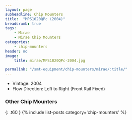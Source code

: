 ```yaml
---
layout: page
subheadline: Chip Mounters
title:  "MPS1020QPc (2004)"
breadcrumb: true
tags:
    - Mirae
    - Mirae Chip Mounters
categories:
    - chip-mounters
header: no
image:
    title: mirae/MPS1020QPc-2004.jpg

permalink: "/smt-equipment/chip-mounters/mirae/:title/"
---
```


- Vintage: 2004
- Flow Direction: Left to Right (Front Rail Fixed)

### Other Chip Mounters ###
{: .t60 }
{% include list-posts category='chip-mounters' %}
